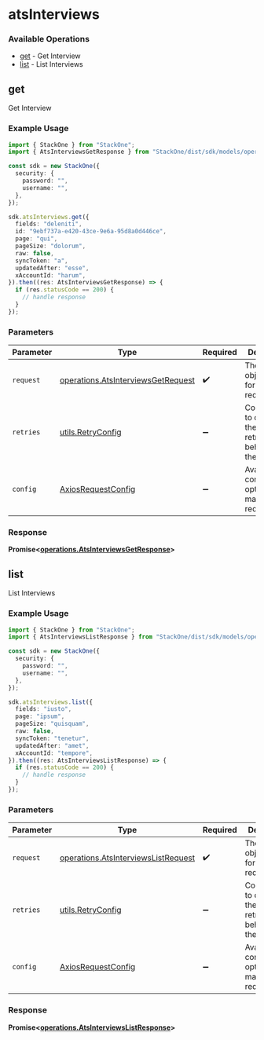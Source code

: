 # atsInterviews

### Available Operations

* [get](#get) - Get Interview
* [list](#list) - List Interviews

## get

Get Interview

### Example Usage

```typescript
import { StackOne } from "StackOne";
import { AtsInterviewsGetResponse } from "StackOne/dist/sdk/models/operations";

const sdk = new StackOne({
  security: {
    password: "",
    username: "",
  },
});

sdk.atsInterviews.get({
  fields: "deleniti",
  id: "9ebf737a-e420-43ce-9e6a-95d8a0d446ce",
  page: "qui",
  pageSize: "dolorum",
  raw: false,
  syncToken: "a",
  updatedAfter: "esse",
  xAccountId: "harum",
}).then((res: AtsInterviewsGetResponse) => {
  if (res.statusCode == 200) {
    // handle response
  }
});
```

### Parameters

| Parameter                                                                                | Type                                                                                     | Required                                                                                 | Description                                                                              |
| ---------------------------------------------------------------------------------------- | ---------------------------------------------------------------------------------------- | ---------------------------------------------------------------------------------------- | ---------------------------------------------------------------------------------------- |
| `request`                                                                                | [operations.AtsInterviewsGetRequest](../../models/operations/atsinterviewsgetrequest.md) | :heavy_check_mark:                                                                       | The request object to use for the request.                                               |
| `retries`                                                                                | [utils.RetryConfig](../../models/utils/retryconfig.md)                                   | :heavy_minus_sign:                                                                       | Configuration to override the default retry behavior of the client.                      |
| `config`                                                                                 | [AxiosRequestConfig](https://axios-http.com/docs/req_config)                             | :heavy_minus_sign:                                                                       | Available config options for making requests.                                            |


### Response

**Promise<[operations.AtsInterviewsGetResponse](../../models/operations/atsinterviewsgetresponse.md)>**


## list

List Interviews

### Example Usage

```typescript
import { StackOne } from "StackOne";
import { AtsInterviewsListResponse } from "StackOne/dist/sdk/models/operations";

const sdk = new StackOne({
  security: {
    password: "",
    username: "",
  },
});

sdk.atsInterviews.list({
  fields: "iusto",
  page: "ipsum",
  pageSize: "quisquam",
  raw: false,
  syncToken: "tenetur",
  updatedAfter: "amet",
  xAccountId: "tempore",
}).then((res: AtsInterviewsListResponse) => {
  if (res.statusCode == 200) {
    // handle response
  }
});
```

### Parameters

| Parameter                                                                                  | Type                                                                                       | Required                                                                                   | Description                                                                                |
| ------------------------------------------------------------------------------------------ | ------------------------------------------------------------------------------------------ | ------------------------------------------------------------------------------------------ | ------------------------------------------------------------------------------------------ |
| `request`                                                                                  | [operations.AtsInterviewsListRequest](../../models/operations/atsinterviewslistrequest.md) | :heavy_check_mark:                                                                         | The request object to use for the request.                                                 |
| `retries`                                                                                  | [utils.RetryConfig](../../models/utils/retryconfig.md)                                     | :heavy_minus_sign:                                                                         | Configuration to override the default retry behavior of the client.                        |
| `config`                                                                                   | [AxiosRequestConfig](https://axios-http.com/docs/req_config)                               | :heavy_minus_sign:                                                                         | Available config options for making requests.                                              |


### Response

**Promise<[operations.AtsInterviewsListResponse](../../models/operations/atsinterviewslistresponse.md)>**

